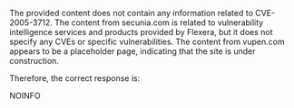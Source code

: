 The provided content does not contain any information related to CVE-2005-3712. The content from secunia.com is related to vulnerability intelligence services and products provided by Flexera, but it does not specify any CVEs or specific vulnerabilities. The content from vupen.com appears to be a placeholder page, indicating that the site is under construction.

Therefore, the correct response is:

NOINFO